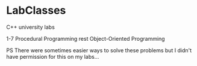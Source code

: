 # LabClasses

C++ university labs 

1-7    Procedural Programming
rest   Object-Oriented Programming

PS There were sometimes easier ways to solve these problems but I didn't have permission for this on my labs... 
